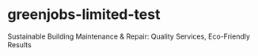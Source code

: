 # greenjobs-limited-test
Sustainable Building Maintenance &amp; Repair: Quality Services, Eco-Friendly Results 
